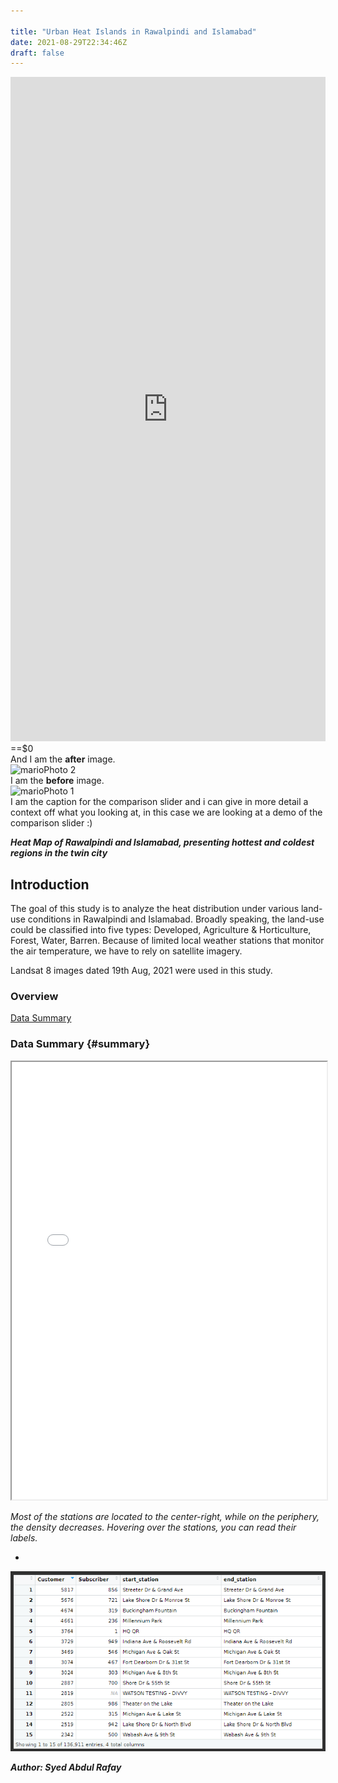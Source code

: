 ```yaml
---

title: "Urban Heat Islands in Rawalpindi and Islamabad"
date: 2021-08-29T22:34:46Z
draft: false
---
```


<iframe frameborder="0" class="juxtapose" width="100%" height="1063" src="https://cdn.knightlab.com/libs/juxtapose/latest/embed/index.html?uid=bb73dc58-0d82-11ec-abb7-b9a7ff2ee17c"></iframe>



<div class="comparison-slider-wrapper"> ==$0
		<!-- Comparison Slider - this div contain the slider with the individual images captions -->
	 	<div class="comparison-slider">
			<div class="overlay">And I am the <strong>after</strong> image.</div>
		 <img src="https://s3-us-west-2.amazonaws.com/s.cdpn.io/751678/marioPhoto-2.jpg" alt="marioPhoto 2">
		 <!-- Div containing the image layed out on top from the left -->
		 <div class="resize">
			 <div class="overlay">I am the <strong>before</strong> image.</div>
			<img src="https://s3-us-west-2.amazonaws.com/s.cdpn.io/751678/marioPhoto-1.jpg" alt="marioPhoto 1">
		 </div>
		 <!-- Divider where user will interact with the slider -->
		 <div class="divider"></div>
		</div>
		<!-- All global captions if exist can go on the div bellow -->
	 	<div class="caption">I am the caption for the comparison slider and i can give in more detail a context off what you looking at, in this case we are looking at a demo of the comparison slider :)</div>
	 </div>

***Heat Map of Rawalpindi and Islamabad, presenting hottest and coldest regions in the twin city***

## Introduction

The goal of this study is to analyze the heat distribution under various land-use conditions in Rawalpindi and Islamabad. Broadly speaking, the land-use could be classified into five types: Developed, Agriculture & Horticulture, Forest, Water, Barren. Because of limited local weather stations that monitor the air temperature, we have to rely on satellite imagery. 

Landsat 8 images dated 19th Aug, 2021 were used in this study.

### Overview

 [Data Summary](projects/bike_sharing_2020/bike_sharing_2020/#summary)

### Data Summary {#summary}



<iframe seamless src="projects/Bike_Sharing_2020/cluster_map.html" width="100%" height="700"></iframe>

*Most of the stations are located to the center-right, while on the periphery, the density decreases. Hovering over the stations, you can read their labels.*

* 
  
  ![Top Routes by Customers](projects/Bike_Sharing_2020/sorted_by_customers.png)
  
  

***Author: Syed Abdul Rafay***

